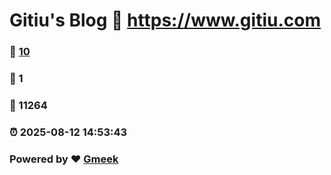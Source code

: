# Gitiu's Blog :link: https://www.gitiu.com 
### :page_facing_up: [10](https://www.gitiu.com/tag.html) 
### :speech_balloon: 1 
### :hibiscus: 11264 
### :alarm_clock: 2025-08-12 14:53:43 
### Powered by :heart: [Gmeek](https://github.com/Meekdai/Gmeek)
